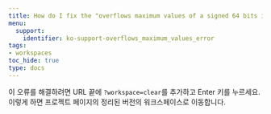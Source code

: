 ```yaml
---
title: How do I fix the "overflows maximum values of a signed 64 bits integer" error?
menu:
  support:
    identifier: ko-support-overflows_maximum_values_error
tags:
- workspaces
toc_hide: true
type: docs
---
```


이 오류를 해결하려면 URL 끝에 `?workspace=clear`를 추가하고 Enter 키를 누르세요. 이렇게 하면 프로젝트 페이지의 정리된 버전의 워크스페이스로 이동합니다.
